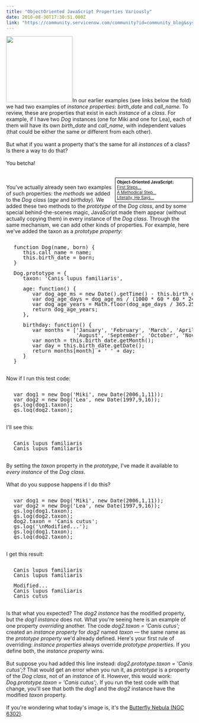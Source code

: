 ```yaml
---
title: "ObjectOriented JavaScript Properties Variously"
date: 2010-08-30T17:30:51.000Z
link: "https://community.servicenow.com/community?id=community_blog&sys_id=0c1d6ea5dbd0dbc01dcaf3231f9619e7"
---
```

<p><img  alt="" class="jive-image" src="6a470106db1413043eb27a9e0f9619af.iix" style="width: auto; height: 179px;" />In our earlier examples (see links below the fold) we had two examples of <i>instance properties</i>: <i>birth_date</i> and <i>call_name</i>. To review, these are properties that exist in each <i>instance</i> of a <i>class</i>. For example, if I have two <i>Dog</i> instances (one for Miki and one for Lea), each of them will have its own <i>birth_date</i> and <i>call_name</i>, with independent values (that could be either the same or different from each other). <br /><br />But what if you want a property that's the same for all <i>instances</i> of a class? Is there a way to do that?<br /><br />You betcha!<br /><!--break--><br /><div style="background:white;padding:4px;border:1px solid black;font-size:80%;width:200px;clear: right; float:right;"><b>Object-Oriented JavaScript:</b><br /><a title="lightlyLoony/blog/2010/8/25/2036" href="/community?id=community_blog&sys_id=228c2ae1dbd0dbc01dcaf3231f96197e">First Steps...</a><br /><a title="lightlyLoony/blog/2010/8/26/2037" href="/community?id=community_blog&sys_id=a6ecae65dbd0dbc01dcaf3231f96196a">A Methodical Step...</a><br /><a title="lightlyLoony/blog/2010/8/27/2038" href="/community?id=community_blog&sys_id=30ad62a9dbd0dbc01dcaf3231f961996">Literally, He Says...</a><br /></div><br />You've actually already seen two examples of such properties: the <i>methods</i> we added to the <i>Dog class</i> (<i>age</i> and <i>birthday</i>). We added these two methods to the <i>prototype</i> of the <i>Dog class</i>, and by some special behind-the-scenes magic, JavaScript made them appear (without actually copying them) in every instance of the <i>Dog class</i>. Through the same mechanism, we can add other kinds of properties. For example, here we've added the taxon as a <i>prototype property</i>:<br /><pre style="margin-left:20px;line-height:1;"><br />function Dog(name, born) {<br />   this.call_name = name;<br />   this.birth_date = born;<br />}<br /><br />Dog.prototype = {<br />   taxon: 'Canis lupus familiaris',<br /><br />   age: function() {<br />      var dog_age_ms = new Date().getTime() - this.birth_date.getTime();<br />      var dog_age_days = dog_age_ms / (1000 * 60 * 60 * 24);<br />      var dog_age_years = Math.floor(dog_age_days / 365.25);<br />      return dog_age_years;<br />   },<br /><br />   birthday: function() {<br />      var months = ['January', 'February', 'March', 'April', 'May', 'June', 'July',<br />                    'August', 'September', 'October', 'November', 'December'];<br />      var month = this.birth_date.getMonth();<br />      var day = this.birth_date.getDate();<br />      return months[month] + ' ' + day;<br />   }<br />}</pre><br />Now if I run this test code:<br /><pre style="margin-left:20px;line-height:1;"><br />var dog1 = new Dog('Miki', new Date(2006,1,11));<br />var dog2 = new Dog('Lea', new Date(1997,9,16));<br />gs.log(dog1.taxon);<br />gs.log(dog2.taxon);<br /></pre><br />I'll see this:<br /><pre style="margin-left:20px;line-height:1;"><br />Canis lupus familiaris<br />Canis lupus familiaris<br /></pre><br />By setting the <i>taxon</i> property in the <i>prototype</i>, I've made it available to <i>every instance</i> of the <i>Dog class</i>. <br /><br />What do you suppose happens if I do this?<br /><pre style="margin-left:20px;line-height:1;"><br />var dog1 = new Dog('Miki', new Date(2006,1,11));<br />var dog2 = new Dog('Lea', new Date(1997,9,16));<br />gs.log(dog1.taxon);<br />gs.log(dog2.taxon);<br />dog2.taxon = 'Canis cutus';<br />gs.log('\nModified...');<br />gs.log(dog1.taxon);<br />gs.log(dog2.taxon);<br /></pre><br />I get this result:<br /><pre style="margin-left:20px;line-height:1;"><br />Canis lupus familiaris<br />Canis lupus familiaris<br /><br />Modified...<br />Canis lupus familiaris<br />Canis cutus<br /></pre><br />Is that what you expected? The <i>dog2 instance</i> has the modified property, but the <i>dog1 instance</i> does not. What you're seeing here is an example of one property <i>overriding</i> another. The code <i>dog2.taxon = 'Canis cutus';</i> created an <i>instance property</i> for <i>dog2</i> named <i>taxon</i> — the same name as the <i>prototype property</i> we'd already defined. Here's your first rule of overriding: <i>instance properties</i> always override <i>prototype properties</i>. If you define both, the <i>instance property</i> wins.<br /><br />But suppose you had added this line instead: <i>dog2.prototype.taxon = 'Canis cutus';</i>? That would get an error when you run it, as <i>prototype</i> is a property of the <i>Dog class</i>, not of an <i>instance</i> of it. However, this would work: <i>Dog.prototype.taxon = 'Canis cutus';</i>. If you run the test code with that change, you'll see that both the <i>dog1</i> and the <i>dog2</i> instance have the modified <i>taxon</i> property.<br /><br />If you're wondering what today's image is, it's the <a title=".wikipedia.org/wiki/NGC_6302" href="http://en.wikipedia.org/wiki/NGC_6302">Butterfly Nebula (NGC 6302)</a>.</p>